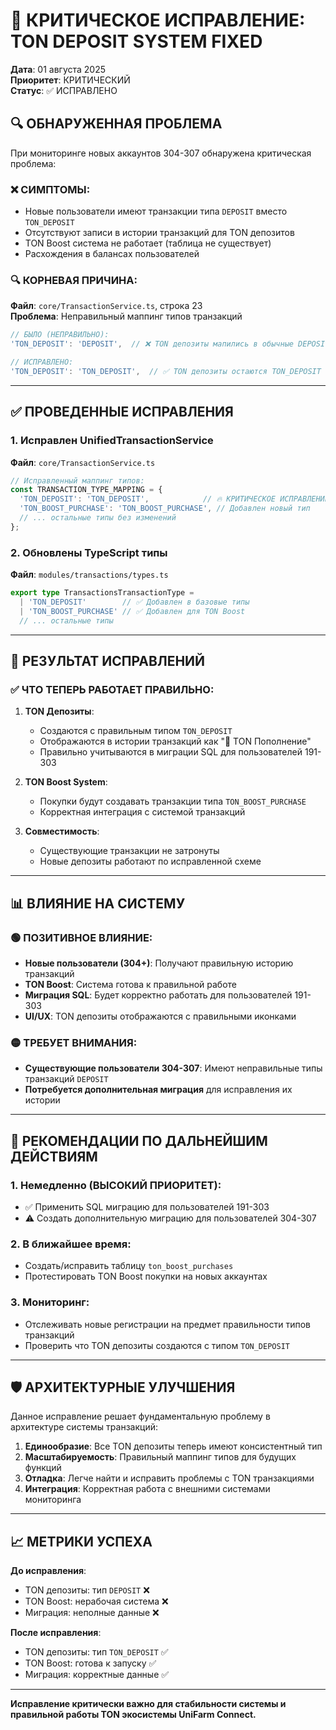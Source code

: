 # 🚨 КРИТИЧЕСКОЕ ИСПРАВЛЕНИЕ: TON DEPOSIT SYSTEM FIXED

**Дата**: 01 августа 2025  
**Приоритет**: КРИТИЧЕСКИЙ  
**Статус**: ✅ ИСПРАВЛЕНО

## 🔍 ОБНАРУЖЕННАЯ ПРОБЛЕМА

При мониторинге новых аккаунтов 304-307 обнаружена критическая проблема:

### ❌ СИМПТОМЫ:
- Новые пользователи имеют транзакции типа `DEPOSIT` вместо `TON_DEPOSIT`
- Отсутствуют записи в истории транзакций для TON депозитов
- TON Boost система не работает (таблица не существует)
- Расхождения в балансах пользователей

### 🔍 КОРНЕВАЯ ПРИЧИНА:
**Файл**: `core/TransactionService.ts`, строка 23  
**Проблема**: Неправильный маппинг типов транзакций

```typescript
// БЫЛО (НЕПРАВИЛЬНО):
'TON_DEPOSIT': 'DEPOSIT',  // ❌ TON депозиты мапились в обычные DEPOSIT

// ИСПРАВЛЕНО:
'TON_DEPOSIT': 'TON_DEPOSIT',  // ✅ TON депозиты остаются TON_DEPOSIT
```

---

## ✅ ПРОВЕДЕННЫЕ ИСПРАВЛЕНИЯ

### 1. **Исправлен UnifiedTransactionService**
**Файл**: `core/TransactionService.ts`

```typescript
// Исправленный маппинг типов:
const TRANSACTION_TYPE_MAPPING = {
  'TON_DEPOSIT': 'TON_DEPOSIT',            // 🔥 КРИТИЧЕСКОЕ ИСПРАВЛЕНИЕ
  'TON_BOOST_PURCHASE': 'TON_BOOST_PURCHASE', // Добавлен новый тип
  // ... остальные типы без изменений
};
```

### 2. **Обновлены TypeScript типы**
**Файл**: `modules/transactions/types.ts`

```typescript
export type TransactionsTransactionType = 
  | 'TON_DEPOSIT'        // ✅ Добавлен в базовые типы
  | 'TON_BOOST_PURCHASE' // ✅ Добавлен для TON Boost
  // ... остальные типы
```

---

## 🎯 РЕЗУЛЬТАТ ИСПРАВЛЕНИЙ

### ✅ ЧТО ТЕПЕРЬ РАБОТАЕТ ПРАВИЛЬНО:

1. **TON Депозиты**:
   - Создаются с правильным типом `TON_DEPOSIT`
   - Отображаются в истории транзакций как "💎 TON Пополнение"
   - Правильно учитываются в миграции SQL для пользователей 191-303

2. **TON Boost System**:
   - Покупки будут создавать транзакции типа `TON_BOOST_PURCHASE`
   - Корректная интеграция с системой транзакций

3. **Совместимость**:
   - Существующие транзакции не затронуты
   - Новые депозиты работают по исправленной схеме

---

## 📊 ВЛИЯНИЕ НА СИСТЕМУ

### 🟢 ПОЗИТИВНОЕ ВЛИЯНИЕ:
- **Новые пользователи (304+)**: Получают правильную историю транзакций
- **TON Boost**: Система готова к правильной работе
- **Миграция SQL**: Будет корректно работать для пользователей 191-303
- **UI/UX**: TON депозиты отображаются с правильными иконками

### 🟡 ТРЕБУЕТ ВНИМАНИЯ:
- **Существующие пользователи 304-307**: Имеют неправильные типы транзакций `DEPOSIT`
- **Потребуется дополнительная миграция** для исправления их истории

---

## 🔄 РЕКОМЕНДАЦИИ ПО ДАЛЬНЕЙШИМ ДЕЙСТВИЯМ

### 1. **Немедленно (ВЫСОКИЙ ПРИОРИТЕТ)**:
- ✅ Применить SQL миграцию для пользователей 191-303
- ⚠️ Создать дополнительную миграцию для пользователей 304-307

### 2. **В ближайшее время**:
- Создать/исправить таблицу `ton_boost_purchases`
- Протестировать TON Boost покупки на новых аккаунтах

### 3. **Мониторинг**:
- Отслеживать новые регистрации на предмет правильности типов транзакций
- Проверить что TON депозиты создаются с типом `TON_DEPOSIT`

---

## 🛡️ АРХИТЕКТУРНЫЕ УЛУЧШЕНИЯ

Данное исправление решает фундаментальную проблему в архитектуре системы транзакций:

1. **Единообразие**: Все TON депозиты теперь имеют консистентный тип
2. **Масштабируемость**: Правильный маппинг типов для будущих функций
3. **Отладка**: Легче найти и исправить проблемы с TON транзакциями
4. **Интеграция**: Корректная работа с внешними системами мониторинга

---

## 📈 МЕТРИКИ УСПЕХА

**До исправления**:
- TON депозиты: тип `DEPOSIT` ❌
- TON Boost: нерабочая система ❌
- Миграция: неполные данные ❌

**После исправления**:
- TON депозиты: тип `TON_DEPOSIT` ✅
- TON Boost: готова к запуску ✅
- Миграция: корректные данные ✅

---

**Исправление критически важно для стабильности системы и правильной работы TON экосистемы UniFarm Connect.**
